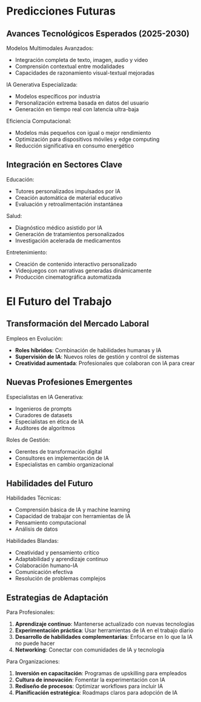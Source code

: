 # Predicciones Futuras

## Avances Tecnológicos Esperados (2025-2030)

Modelos Multimodales Avanzados:

- Integración completa de texto, imagen, audio y video
- Comprensión contextual entre modalidades
- Capacidades de razonamiento visual-textual mejoradas

IA Generativa Especializada:

- Modelos específicos por industria
- Personalización extrema basada en datos del usuario
- Generación en tiempo real con latencia ultra-baja

Eficiencia Computacional:

- Modelos más pequeños con igual o mejor rendimiento
- Optimización para dispositivos móviles y edge computing
- Reducción significativa en consumo energético

## Integración en Sectores Clave

Educación:

- Tutores personalizados impulsados por IA
- Creación automática de material educativo
- Evaluación y retroalimentación instantánea

Salud:

- Diagnóstico médico asistido por IA
- Generación de tratamientos personalizados
- Investigación acelerada de medicamentos

Entretenimiento:

- Creación de contenido interactivo personalizado
- Videojuegos con narrativas generadas dinámicamente
- Producción cinematográfica automatizada


# El Futuro del Trabajo

## Transformación del Mercado Laboral

Empleos en Evolución:

- **Roles híbridos**: Combinación de habilidades humanas y IA
- **Supervisión de IA**: Nuevos roles de gestión y control de sistemas
- **Creatividad aumentada**: Profesionales que colaboran con IA para crear

## Nuevas Profesiones Emergentes

Especialistas en IA Generativa:

- Ingenieros de prompts
- Curadores de datasets
- Especialistas en ética de IA
- Auditores de algoritmos

Roles de Gestión:

- Gerentes de transformación digital
- Consultores en implementación de IA
- Especialistas en cambio organizacional

## Habilidades del Futuro

Habilidades Técnicas:

- Comprensión básica de IA y machine learning
- Capacidad de trabajar con herramientas de IA
- Pensamiento computacional
- Análisis de datos

Habilidades Blandas:

- Creatividad y pensamiento crítico
- Adaptabilidad y aprendizaje continuo
- Colaboración humano-IA
- Comunicación efectiva
- Resolución de problemas complejos

## Estrategias de Adaptación

Para Profesionales:

1. **Aprendizaje continuo**: Mantenerse actualizado con nuevas tecnologías
2. **Experimentación práctica**: Usar herramientas de IA en el trabajo diario
3. **Desarrollo de habilidades complementarias**: Enfocarse en lo que la IA no puede hacer
4. **Networking**: Conectar con comunidades de IA y tecnología

Para Organizaciones:

1. **Inversión en capacitación**: Programas de upskilling para empleados
2. **Cultura de innovación**: Fomentar la experimentación con IA
3. **Rediseño de procesos**: Optimizar workflows para incluir IA
4. **Planificación estratégica**: Roadmaps claros para adopción de IA